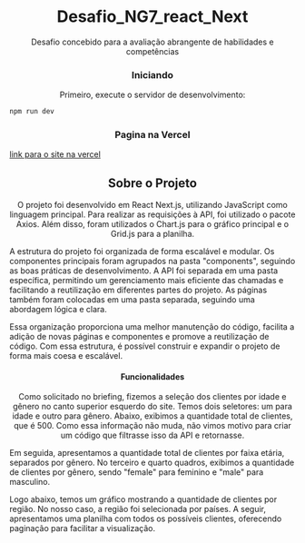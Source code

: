 
<h1 align="center">Desafio_NG7_react_Next</h1>

 <p align="center"> Desafio concebido para a avaliação abrangente de habilidades e competências</p>

  <h3 align="center"> Iniciando </h3>

<p align="center">Primeiro, execute o servidor de desenvolvimento:</p>

```bash
npm run dev
```
<h3 align="center">Pagina na Vercel</h3>

[link para o site na vercel](https://desafio-ng-7-next.vercel.app/)

<h2 align="center">Sobre o Projeto</h2>
<p align="center"> O projeto foi desenvolvido em React Next.js, utilizando JavaScript como linguagem principal. Para realizar as requisições à API, foi utilizado o pacote Axios. Além disso, foram utilizados o Chart.js para o gráfico principal e o Grid.js para a planilha.

A estrutura do projeto foi organizada de forma escalável e modular. Os componentes principais foram agrupados na pasta "components", seguindo as boas práticas de desenvolvimento. A API foi separada em uma pasta específica, permitindo um gerenciamento mais eficiente das chamadas e facilitando a reutilização em diferentes partes do projeto. As páginas também foram colocadas em uma pasta separada, seguindo uma abordagem lógica e clara.

Essa organização proporciona uma melhor manutenção do código, facilita a adição de novas páginas e componentes e promove a reutilização de código. Com essa estrutura, é possível construir e expandir o projeto de forma mais coesa e escalável. </p>

<h4 align="center">Funcionalidades</h4>

<p align="center">Como solicitado no briefing, fizemos a seleção dos clientes por idade e gênero no canto superior esquerdo do site. Temos dois seletores: um para idade e outro para gênero. Abaixo, exibimos a quantidade total de clientes, que é 500. Como essa informação não muda, não vimos motivo para criar um código que filtrasse isso da API e retornasse.

Em seguida, apresentamos a quantidade total de clientes por faixa etária, separados por gênero. No terceiro e quarto quadros, exibimos a quantidade de clientes por gênero, sendo "female" para feminino e "male" para masculino.

Logo abaixo, temos um gráfico mostrando a quantidade de clientes por região. No nosso caso, a região foi selecionada por países. A seguir, apresentamos uma planilha com todos os possíveis clientes, oferecendo paginação para facilitar a visualização.</p>
